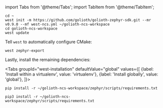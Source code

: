 import Tabs from '@theme/Tabs';
import TabItem from '@theme/TabItem';

```
cd ~
west init -m https://github.com/golioth/golioth-zephyr-sdk.git --mr v0.9.0 --mf west-ncs.yml ~/golioth-ncs-workspace
cd golioth-ncs-workspace
west update
```

Tell `west` to automatically configure CMake:

```
west zephyr-export
```

Lastly, install the remaining dependencies:

<Tabs
groupId="west-installation"
defaultValue="global"
values={[
{label: 'Install within a virtualenv', value: 'virtualenv'},
{label: 'Install globally', value: 'global'},
]}>
<TabItem value="virtualenv">

```
pip install -r ~/golioth-ncs-workspace/zephyr/scripts/requirements.txt
```

</TabItem>
<TabItem value="global">

```
pip3 install -r ~/golioth-ncs-workspace/zephyr/scripts/requirements.txt
```

</TabItem>
</Tabs>
